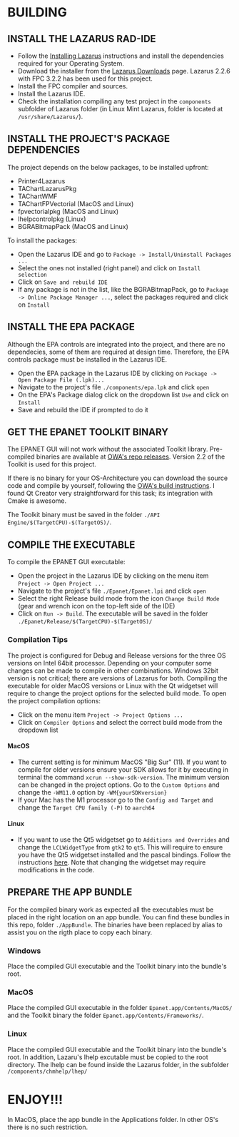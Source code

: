 BUILDING
======

## INSTALL THE LAZARUS RAD-IDE

- Follow the [Installing Lazarus](https://wiki.freepascal.org/Installing_Lazarus) instructions and install the dependencies required for your Operating System.
- Download the installer from the [Lazarus Downloads](https://www.lazarus-ide.org/index.php?page=downloads) page. Lazarus 2.2.6 with FPC 3.2.2 has been used for this project.
- Install the FPC compiler and sources.
- Install the Lazarus IDE.
- Check the installation compiling any test project in the `components` subfolder of Lazarus folder (in Linux Mint Lazarus, folder is located at `/usr/share/Lazarus/`).

## INSTALL THE PROJECT'S PACKAGE DEPENDENCIES
The project depends on the below packages, to be installed upfront:
- Printer4Lazarus
- TAChartLazarusPkg
- TAChartWMF
- TAChartFPVectorial (MacOS and Linux)
- fpvectorialpkg (MacOS and Linux)
- lhelpcontrolpkg (Linux)
- BGRABitmapPack (MacOS and Linux)

To install the packages:
- Open the Lazarus IDE and go to `Package -> Install/Uninstall Packages ...`
- Select the ones not installed (right panel) and click on `Install selection`
- Click on `Save and rebuild IDE`
- If any package is not in the list, like the BGRABitmapPack, go to `Package -> Online Package Manager ...`, select the packages required and click on `Install`

## INSTALL THE EPA PACKAGE
Although the EPA controls are integrated into the project, and there are no dependecies,  some of them are required at design time. Therefore, the EPA controls package must be installed in the Lazarus IDE.
- Open the EPA package in the Lazarus IDE by clicking on `Package -> Open Package File (.lpk)...`
- Navigate to the project's file `./components/epa.lpk` and click `open`
- On the EPA's Package dialog click on the dropdown list `Use` and click on `Install`
- Save and rebuild the IDE if prompted to do it

## GET THE EPANET TOOLKIT BINARY
The EPANET GUI will not work without the associated Toolkit library. Pre-compiled binaries are available at [OWA's repo releases](https://github.com/OpenWaterAnalytics/EPANET/releases). Version 2.2 of the Toolkit is used for this project.

If there is no binary for your OS-Architecture you can download the source code and compile by yourself, following the [OWA's build instructions](https://github.com/OpenWaterAnalytics/EPANET/blob/dev/BUILDING.md). I found Qt Creator very straightforward for this task; its integration with Cmake is awesome. 

The Toolkit binary must be saved in the folder `./API Engine/$(TargetCPU)-$(TargetOS)/`.

## COMPILE THE EXECUTABLE
To compile the EPANET GUI executable:
- Open the project in the Lazarus IDE by clicking on the menu item `Project -> Open Project ...`
- Navigate to the project's file `./Epanet/Epanet.lpi` and click `open` 
- Select the right Release build mode from the icon `Change Build Mode` (gear and wrench icon on the top-left side of the IDE)
- Click on `Run -> Build`. The executable will be saved in the folder `./Epanet/Release/$(TargetCPU)-$(TargetOS)/`

### Compilation Tips
The project is configured for Debug and Release versions for the three OS versions on Intel 64bit processor. Depending on your computer some changes can be made to compile in other combinations. Windows 32bit version is not critical; there are versions of Lazarus for both. Compiling the executable for older MacOS versions or Linux with the Qt widgetset will require to change the project options for the selected build mode. To open the project compilation options:
- Click on the menu item `Project -> Project Options ...` 
- Click on `Compiler Options` and select the correct build mode from the dropdown list
#### MacOS
- The current setting is for minimum MacOS "Big Sur" (11). If you want to compile for older versions ensure your SDK allows for it by executing in terminal the command `xcrun --show-sdk-version`. The minimum version can be changed in the project options. Go to the `Custom Options` and change the `-WM11.0` option by `-WM{yourSDKversion}`
- If your Mac has the M1 processor go to the `Config and Target` and change the `Target CPU family (-P)` to `aarch64`
#### Linux
- If you want to use the Qt5 widgetset go to `Additions and Overrides` and change the `LCLWidgetType` from `gtk2` to `qt5`. This will require to ensure you have the Qt5 widgetset installed and the pascal bindings. Follow the instructions [here](https://wiki.lazarus.freepascal.org/Qt5_Interface). Note that changing the widgetset may require modifications in the code.

## PREPARE THE APP BUNDLE

For the compiled binary work as expected all the executables must be placed in the right location on an app bundle. You can find these bundles in this repo, folder `./AppBundle`. The binaries have been replaced by alias to assist you on the rigth place to copy each binary.
### Windows
Place the compiled GUI executable and the Toolkit binary into the bundle's root.
### MacOS
Place the compiled GUI executable in the folder `Epanet.app/Contents/MacOS/` and the Toolkit binary the folder `Epanet.app/Contents/Frameworks/`.
### Linux
Place the compiled GUI executable and the Toolkit binary into the bundle's root. In addition, Lazaru's lhelp excutable must be copied to the root directory. The lhelp can be found inside the Lazarus folder, in the subfolder `/components/chmhelp/lhep/`

# ENJOY!!!

In MacOS, place the app bundle in the Applications folder. In other OS's there is no such restriction. 